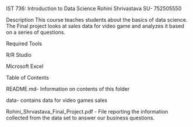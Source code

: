 IST 736: Introduction to Data Science Rohini Shrivastava SU- 752505550

Description This course teaches students about the basics of data science. The Final project looks at sales data for video game and analyzes it based on a series of questions.

Required Tools

R/R Studio

Microsoft Excel

Table of Contents

README.md- Information on contents of this folder

data- contains data for video games sales

Rohini_Shrvastava_Final_Project.pdf - File reporting the information collected from the data set to answer our business questions. 
